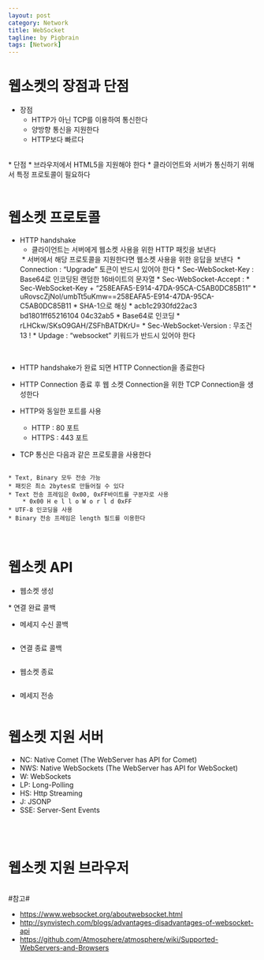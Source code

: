 ```yaml
---
layout: post
category: Network
title: WebSocket
tagline: by Pigbrain
tags: [Network]
---
```


<!--more-->

# 웹소켓의 장점과 단점  
* 장점  
	* HTTP가 아닌 TCP를 이용하여 통신한다  
	* 양방향 통신을 지원한다  
	* HTTP보다 빠르다  
<br>
* 단점  
	* 브라우저에서 HTML5을 지원해야 한다  
	* 클라이언트와 서버가 통신하기 위해서 특정 프로토콜이 필요하다  
<br>  
<br>

# 웹소켓 프로토콜  
* HTTP handshake  
	* 클라이언트는 서버에게 웹소켓 사용을 위한 HTTP 패킷을 보낸다  
	<img src="/assets/themes/Snail/img/Network/WebSocket/httpHandShake_C2S.png" alt="">  
	* 서버에서 해당 프로토콜을 지원한다면 웹소켓 사용을 위한 응답을 보낸다  
	<img src="/assets/themes/Snail/img/Network/WebSocket/httpHandShake_S2C.png" alt="">  
	* Connection : “Upgrade” 토큰이 반드시 있어야 한다  
	* Sec-WebSocket-Key : Base64로 인코딩된 랜덤한 16바이트의 문자열  
	* Sec-WebSocket-Accept :  
		* Sec-WebSocket-Key + “258EAFA5-E914-47DA-95CA-C5AB0DC85B11”  
			* uRovscZjNol/umbTt5uKmw==258EAFA5-E914-47DA-95CA-C5AB0DC85B11  
		* SHA-1으로 해싱  
			* acb1c2930fd22ac3 bd1801ff65216104 04c32ab5  
		* Base64로 인코딩  
			* rLHCkw/SKsO9GAH/ZSFhBATDKrU=  
	* Sec-WebSocket-Version : 무조건 13 !  
	* Updage : “websocket” 키워드가 반드시 있어야 한다  


<BR>
  
* HTTP handshake가 완료 되면 HTTP Connection을 종료한다
* HTTP Connection 종료 후 웹 소켓 Connection을 위한 TCP Connection을 생성한다
* HTTP와 동일한 포트를 사용  
	* HTTP : 80 포트  
	* HTTPS : 443 포트  

* TCP 통신은 다음과 같은 프로토콜을 사용한다  
<img src="/assets/themes/Snail/img/Network/WebSocket/webSocketProtocol.png" alt="">  
<br>  
  
	* Text, Binary 모두 전송 가능  
	* 패킷은 최소 2bytes로 만들어질 수 있다  
	* Text 전송 프레임은 0x00, 0xFF바이트를 구분자로 사용  
		* 0x00 H e l l o W o r l d 0xFF  
	* UTF-8 인코딩을 사용  
	* Binary 전송 프레임은 length 필드를 이용한다  
<br>  

# 웹소켓 API
* 웹소켓 생성  
<img src="/assets/themes/Snail/img/Network/WebSocket/webSocket1.png" alt="">  
<br>  
* 연결 완료 콜백  
<img src="/assets/themes/Snail/img/Network/WebSocket/webSocket2.png" alt="">  
<br>  

* 메세지 수신 콜백  
<img src="/assets/themes/Snail/img/Network/WebSocket/webSocket3.png" alt="">  
<br>  

* 연결 종료 콜백  
<img src="/assets/themes/Snail/img/Network/WebSocket/webSocket4.png" alt="">  
<br>  

* 웹소켓 종료  
<img src="/assets/themes/Snail/img/Network/WebSocket/webSocket5.png" alt="">  
<br>  

* 메세지 전송  
<img src="/assets/themes/Snail/img/Network/WebSocket/webSocket6.png" alt="">  
<br>  

# 웹소켓 지원 서버  
* NC: Native Comet (The WebServer has API for Comet)  
* NWS: Native WebSockets (The WebServer has API for WebSocket)  
* W: WebSockets  
* LP: Long-Polling  
* HS: Http Streaming  
* J: JSONP  
* SSE: Server-Sent Events  
<br>  
<img src="/assets/themes/Snail/img/Network/WebSocket/webSocketSupportTable.png" alt="">  
<br>  
<br>  

# 웹소켓 지원 브라우저  
<img src="/assets/themes/Snail/img/Network/WebSocket/webSocketSupportBrowser.png" alt="">  
<br>

#참고#
* https://www.websocket.org/aboutwebsocket.html  
* http://synvistech.com/blogs/advantages-disadvantages-of-websocket-api  
* https://github.com/Atmosphere/atmosphere/wiki/Supported-WebServers-and-Browsers  